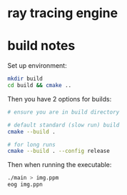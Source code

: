 # ray tracing engine


# build notes
Set up environment:
```sh
mkdir build
cd build && cmake ..
```
Then you have 2 options for builds:
```sh
# ensure you are in build directory

# default standard (slow run) build
cmake --build .

# for long runs
cmake --build . --config release
```
Then when running the executable:
```sh
./main > img.ppm
eog img.ppn
```